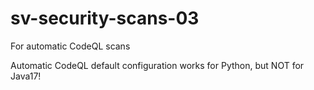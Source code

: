 # sv-security-scans-03

For automatic CodeQL scans

Automatic CodeQL default configuration works for Python, but NOT for Java17! 
